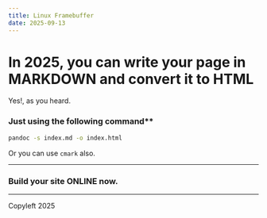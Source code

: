 ```yaml
---
title: Linux Framebuffer
date: 2025-09-13
---
```

# In 2025, you can write your page in MARKDOWN and convert it to HTML
Yes!, as you heard.

### Just using the following command**

```bash
pandoc -s index.md -o index.html
```
Or you can use `cmark` also.

---

### Build your site ONLINE now.

---

Copyleft 2025
